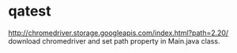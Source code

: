 # qatest
http://chromedriver.storage.googleapis.com/index.html?path=2.20/ download chromedriver and set path property in Main.java class.
